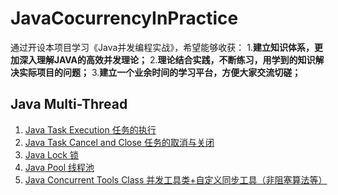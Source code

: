 # JavaCocurrencyInPractice
通过开设本项目学习《Java并发编程实战》，希望能够收获：
1.**建立知识体系，更加深入理解JAVA的高效并发理论；**
2.**理论结合实践，不断练习，用学到的知识解决实际项目的问题；**
3.**建立一个业余时间的学习平台，方便大家交流切磋；**

## Java Multi-Thread
1. [Java Task Execution 任务的执行](src/main/java/multithread/task/executor)
2. [Java Task Cancel and Close 任务的取消与关闭](src/main/java/multithread/task/close)
3. [Java Lock 锁](src/main/java/multithread/lock)
4. [Java Pool 线程池](src/main/java/multithread/pool)
5. [Java Concurrent Tools Class 并发工具类+自定义同步工具（非阻塞算法等）](src/main/java/multithread/tools/)
